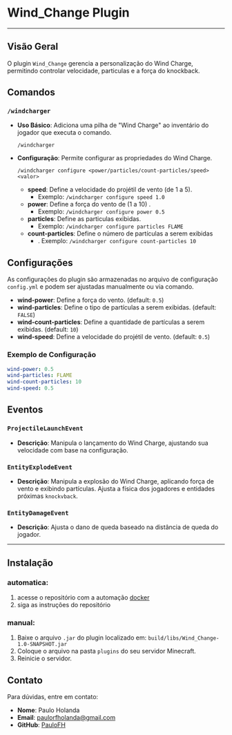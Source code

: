 # Wind_Change Plugin

---
## Visão Geral

O plugin `Wind_Change` gerencia a personalização do Wind Charge, permitindo controlar velocidade, particulas e a força do knockback. 

## Comandos

### `/windcharger`

- **Uso Básico**: Adiciona uma pilha de "Wind Charge" ao inventário do jogador que executa o comando.

  ```
  /windcharger
  ```

- **Configuração**: Permite configurar as propriedades do Wind Charge.

  ```
  /windcharger configure <power/particles/count-particles/speed> <valor>
  ``` 
  - **speed**: Define a velocidade do projétil de vento (de 1 a 5).
    - Exemplo: `/windcharger configure speed 1.0`
  - **power**: Define a força do vento de (1 a 10) .
    - Exemplo: `/windcharger configure power 0.5`
  - **particles**: Define as particulas exibidas.
    - Exemplo: `/windcharger configure particles FLAME`
  - **count-particles**: Define o número de partículas a serem exibidas
    - . Exemplo: `/windcharger configure count-particles 10`
   

## Configurações

As configurações do plugin são armazenadas no arquivo de configuração `config.yml` e podem ser ajustadas manualmente ou via comando.

- **wind-power**: Define a força do vento. (default: `0.5`)
- **wind-particles**: Define o tipo de partículas a serem exibidas. (default: `FALSE`)
- **wind-count-particles**: Define a quantidade de partículas a serem exibidas. (default: `10`)
- **wind-speed**: Define a velocidade do projétil de vento. (default: `0.5`)

### Exemplo de Configuração

```yaml
wind-power: 0.5
wind-particles: FLAME
wind-count-particles: 10
wind-speed: 0.5
```

## Eventos

### `ProjectileLaunchEvent`

- **Descrição**: Manipula o lançamento do Wind Charge, ajustando sua velocidade com base na configuração.

### `EntityExplodeEvent`

- **Descrição**: Manipula a explosão do Wind Charge, aplicando força de vento e exibindo partículas. Ajusta a física dos jogadores e entidades próximas `knockvback`.

### `EntityDamageEvent`

- **Descrição**: Ajusta o dano de queda baseado na distância de queda do jogador.

  
---

## Instalação

### automatica:

1. acesse o repositório com a automação [docker](https://github.com/PauloFH/Teste-de-Recrutamento-Developer-Java-Junior)
2. siga as instruções do repositório

### manual:

1. Baixe o arquivo `.jar` do plugin localizado em: `build/libs/Wind_Change-1.0-SNAPSHOT.jar`
2. Coloque o arquivo  na pasta `plugins` do seu servidor Minecraft.
3. Reinicie o servidor.

## Contato

Para dúvidas, entre em contato:
- **Nome**: Paulo Holanda
- **Email**: [paulorfholanda@gmail.com](mailto:paulorfholanda@gmail.com)
- **GitHub**: [PauloFH](https://github.com/PauloFH)